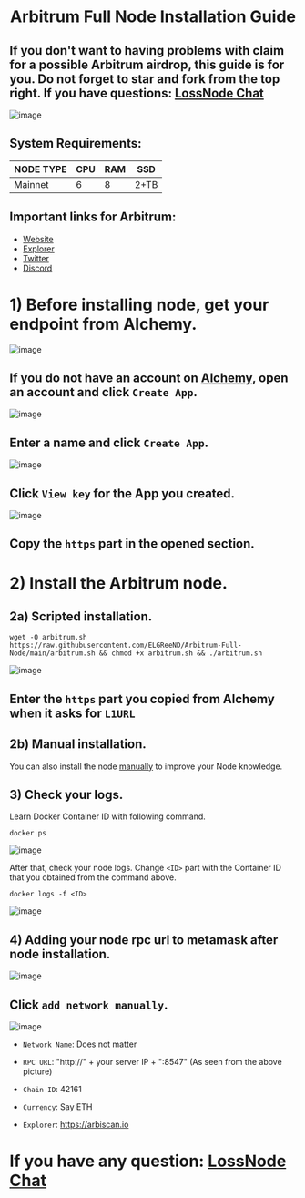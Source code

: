<h1 align="center">Arbitrum Full Node Installation Guide

## If you don't want to having problems with claim for a possible Arbitrum airdrop, this guide is for you. Do not forget to star and fork from the top right. If you have questions: [LossNode Chat](https://t.me/LossNode)

![image](https://user-images.githubusercontent.com/101462877/198357079-6320f62f-8e9e-401d-becf-8673480e8701.png)

## System Requirements:
NODE TYPE | CPU     | RAM      | SSD     |
| ------------- | ------------- | ------------- | -------- |
| Mainnet | 6          | 8         | 2+TB  |

## Important links for Arbitrum:
- [Website](https://arbitrum.io/)
- [Explorer](https://arbiscan.io)
- [Twitter](https://twitter.com/arbitrum)
- [Discord](https://discord.gg/arbitrum)

# 1) Before installing node, get your endpoint from Alchemy.

![image](https://user-images.githubusercontent.com/101462877/198358298-d6be4399-154d-4873-bc8c-e6f37db80860.png)

## If you do not have an account on [Alchemy](https://dashboard.alchemy.com/), open an account and click `Create App`.

![image](https://user-images.githubusercontent.com/101462877/198358599-14a29270-fd3d-4654-9f0d-503faa7992b2.png)

## Enter a name and click `Create App`.

![image](https://user-images.githubusercontent.com/101462877/198358754-a9f2f648-4895-429a-aa73-e240a3fcfe5e.png)

## Click `View key` for the App you created.

![image](https://user-images.githubusercontent.com/101462877/198359002-9c032e82-7071-4a06-9868-0d6343f6dada.png)

## Copy the `https` part in the opened section.


# 2) Install the Arbitrum node.

## 2a) Scripted installation.

``` 
wget -O arbitrum.sh https://raw.githubusercontent.com/ELGReeND/Arbitrum-Full-Node/main/arbitrum.sh && chmod +x arbitrum.sh && ./arbitrum.sh
```
![image](https://user-images.githubusercontent.com/101462877/198361610-ff82d18b-9ca6-41be-8b7e-fc5381b5869e.png)

## Enter the `https` part you copied from Alchemy when it asks for `L1URL`

## 2b) Manual installation.

You can also install the node [manually](https://github.com/ELGReeND/Arbitrum-Full-Node/blob/main/arbitrum_manual.md) to improve your Node knowledge.

## 3) Check your logs.

Learn Docker Container ID with following command.

``` 
docker ps
```
![image](https://user-images.githubusercontent.com/101462877/198364892-af160efa-66b2-4929-9e14-c79ea28b456a.png)

After that, check your node logs. Change `<ID>` part with the Container ID that you obtained from the command above.

``` 
docker logs -f <ID>
```
![image](https://user-images.githubusercontent.com/101462877/198365298-62ee6d4c-e9c8-4290-af7c-e02ee4ab7667.png)


## 4) Adding your node rpc url to metamask after node installation.

![image](https://user-images.githubusercontent.com/101462877/198362714-e6be4fa7-d750-4d5f-815a-77c129061f94.png)

## Click `add network manually`.

![image](https://user-images.githubusercontent.com/101462877/198363067-4ca01c95-f05c-47d5-997d-8177fb26e66c.png)

- `Network Name`: Does not matter


- `RPC URL`: "http://" + your server IP + ":8547" (As seen from the above picture)


- `Chain ID`: 42161


- `Currency`: Say ETH

- `Explorer`: https://arbiscan.io

# If you have any question: [LossNode Chat](https://t.me/LossNode)
